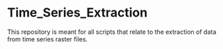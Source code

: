 # Time_Series_Extraction

This repository is meant for all scripts that relate to the extraction of data from time series raster files.
